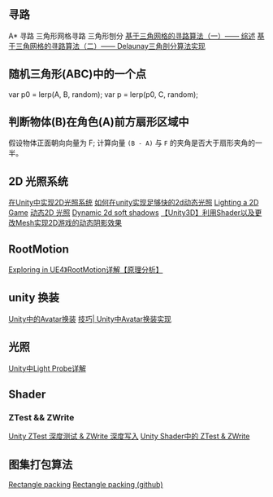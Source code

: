 ## 寻路
A* 寻路
三角形网格寻路
三角形刨分
[基于三角网格的寻路算法（一）—— 综述](https://zhuanlan.zhihu.com/p/24112879)
[基于三角网格的寻路算法（二）—— Delaunay三角剖分算法实现](https://zhuanlan.zhihu.com/p/24956823)

## 随机三角形(ABC)中的一个点
var p0 = lerp(A, B, random);
var p = lerp(p0, C, random);

## 判断物体(B)在角色(A)前方扇形区域中
假设物体正面朝向向量为 F;
计算向量 `(B - A)` 与 `F` 的夹角是否大于扇形夹角的一半。


## 2D 光照系统
[在Unity中实现2D光照系统](https://www.gameres.com/847306.html)
[如何在unity实现足够快的2d动态光照](https://zhuanlan.zhihu.com/p/52423823)
[Lighting a 2D Game](http://www.wholehog-games.com/devblog/2013/06/07/lighting-in-a-2d-game/)
[动态2D 光照](https://ncase.me/sight-and-light/)
[Dynamic 2d soft shadows](http://archive.gamedev.net/archive/reference/programming/features/2dsoftshadow/)
[【Unity3D】利用Shader以及更改Mesh实现2D游戏的动态阴影效果](https://www.cnblogs.com/jeason1997/p/4826390.html)

## RootMotion
[Exploring in UE4》RootMotion详解【原理分析】](https://zhuanlan.zhihu.com/p/74554876)


## unity 换装
[Unity中的Avatar换装](https://zhuanlan.zhihu.com/p/41763382)
[技巧| Unity中Avatar换装实现](https://blog.uwa4d.com/archives/avartar.html)

## 光照
[Unity中Light Probe详解](https://zhuanlan.zhihu.com/p/38550884)

## Shader
### ZTest && ZWrite
[Unity ZTest 深度测试 & ZWrite 深度写入](https://www.cnblogs.com/ljx12138/p/5341381.html)
[Unity Shader中的 ZTest & ZWrite](https://blog.csdn.net/u013477973/article/details/80617787)

## 图集打包算法
[Rectangle packing](https://villekoskela.org/2012/08/12/rectangle-packing/)
[Rectangle packing (github)](https://github.com/villekoskelaorg/RectanglePacking)
